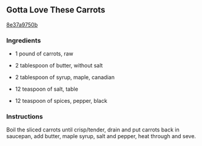 ## Gotta Love These Carrots

[8e37a9750b](http://www.food.com/recipe/gotta-love-these-carrots-160183)

### Ingredients

 - 1 pound of carrots, raw

 - 2 tablespoon of butter, without salt

 - 2 tablespoon of syrup, maple, canadian

 - 12 teaspoon of salt, table

 - 12 teaspoon of spices, pepper, black

### Instructions

Boil the sliced carrots until crisp/tender, drain and put carrots back in saucepan, add butter, maple syrup, salt and pepper, heat through and seve.